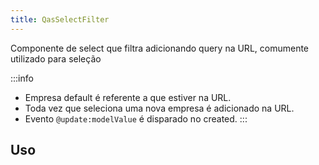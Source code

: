 ```yaml
---
title: QasSelectFilter
---
```


Componente de select que filtra adicionando query na URL, comumente utilizado para seleção

<doc-api file="select-filter/QasSelectFilter" name="QasSelectFilter" />

:::info
- Empresa default é referente a que estiver na URL.
- Toda vez que seleciona uma nova empresa é adicionado na URL.
- Evento `@update:modelValue` é disparado no created.
:::

## Uso
<doc-example file="QasSelectFilter/Basic" title="Básico" />
<doc-example file="QasSelectFilter/Multiple" title="Múltiplo" />
<!-- <doc-example file="QasSelectFilter/WithListView" title="Com list view" /> -->
